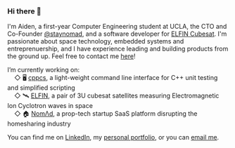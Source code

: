 ### Hi there 👋

<!--
**aidenszeto/aidenszeto** is a ✨ _special_ ✨ repository because its `README.md` (this file) appears on your GitHub profile.

Here are some ideas to get you started:

- 🔭 I’m currently working on ...
- 🌱 I’m currently learning ...
- 👯 I’m looking to collaborate on ...
- 🤔 I’m looking for help with ...
- 💬 Ask me about ...
- 📫 How to reach me: ...
- 😄 Pronouns: ...
- ⚡ Fun fact: ...
-->

I'm Aiden, a first-year Computer Engineering student at UCLA, the CTO and Co-Founder [@staynomad](https://vhomesgroup.com/), and a software developer for [ELFIN Cubesat](https://elfin.igpp.ucla.edu/). I'm passionate about space technology, embedded systems and entreprenuership, and I have experience leading and building products from the ground up. Feel free to contact me [here](https://linktr.ee/aidenszeto)!  
  
I’m currently working on:  
&nbsp;&nbsp;&nbsp;&nbsp;&#9671; 🖥️ [cppcs](https://github.com/aidenszeto/cppcs), a light-weight command line interface for C++ unit testing and simplified scripting  
&nbsp;&nbsp;&nbsp;&nbsp;&#9671; 🛰️ [ELFIN](https://elfin.igpp.ucla.edu/), a pair of 3U cubesat satellites measuring Electromagnetic Ion Cyclotron waves in space  
&nbsp;&nbsp;&nbsp;&nbsp;&#9671; 🏠 [NomΛd](https://vhomesgroup.com/), a prop-tech startup SaaS platform disrupting the homesharing industry  

You can find me on [LinkedIn](https://www.linkedin.com/in/aidenszeto/), my [personal portfolio](https://www.linkedin.com/in/aidenszeto/), or you can [email me](aidenszeto@g.ucla.edu).  
